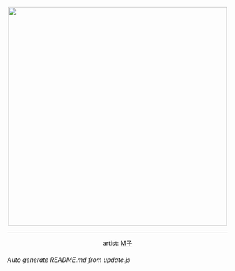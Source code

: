 
<p align="center">
  <img width="500" src="https://nekos.best/api/v2/neko/0539.png">
  <hr/>
  <center>
    artist: <a href="https://www.pixiv.net/en/artworks/92860968">M子</a>
  </center>
</p>


###### Auto generate README.md from update.js

